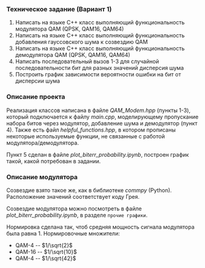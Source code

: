 ### Техническое задание (Вариант 1)

1.	Написать на языке С++ класс выполняющий функциональность модулятора QAM (QPSK, QAM16, QAM64)
2.	Написать на языке С++ класс выполняющий функциональность добавления гауссовского шума к созвездию QAM
3.	Написать на языке С++ класс выполняющий функциональность демодулятора QAM (QPSK, QAM16, QAM64)
4.	Написать последовательный вызов 1-3 для случайной последовательности бит для разных значений дисперсия шума
5.	Построить график зависимости вероятности ошибки на бит от  дисперсии шума

### Описание проекта

Реализация классов написана в файле *QAM_Modem.hpp* (пункты 1-3), который подключается к файлу *main.cpp*, моделирующему пропускание набора битов через модулятор, добавление шума и демодулятор (пункт 4). Также есть файл *helpful_functions.hpp*, в котором прописаны некоторые используемые функции, не связанные с работой модулятора/демодулятора.

Пункт 5 сделан в файле *plot_biterr_probability.ipynb*, построен график такой, какой потребован в задании.

### Описание модулятора

Созвездие взято такое же, как в библиотеке *commpy* (Python). Расположение значений соответствует коду Грея.

Созвездие модулятора можно посмотреть в файле *plot_biterr_probability.ipynb*, в разделе `прочие графики`.

Нормировка сделана так, чтоб средняя мощность сигнала модулятора была равна 1. Нормировочные множители:

- QAM-4 -- $1/\sqrt{2}$
- QAM-16 -- $1/\sqrt{10}$
- QAM-4 -- $1/\sqrt{42}$
